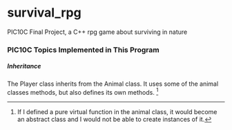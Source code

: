 # survival_rpg
PIC10C Final Project, a C++ rpg game about surviving in nature

### PIC10C Topics Implemented in This Program

##### Inheritance
The Player class inherits from the Animal class. It uses some of the animal classes methods, but also defines its own methods. [^1]

[^1]: If I  defined a pure virtual function in the animal class, it would become an abstract class and I would not be able to create instances of it.